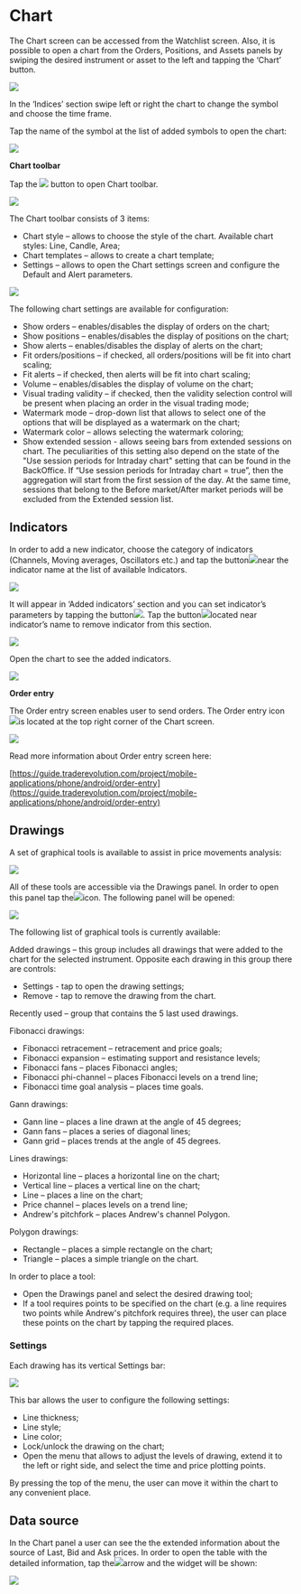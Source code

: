 # Chart

The Chart screen can be accessed from the Watchlist screen. Also, it is possible to open a chart from the Orders, Positions, and Assets panels by swiping the desired instrument or asset to the left and tapping the ‘Chart’ button.

![](../../../.gitbook/assets/1%20%28134%29%20%281%29.png)

In the ‘Indices’ section swipe left or right the chart to change the symbol and choose the time frame.

Tap the name of the symbol at the list of added symbols to open the chart:

![](../../../.gitbook/assets/1%20%281%29.jpg)

**Chart toolbar**

Tap the ![](../../../.gitbook/assets/2-kopiya%20%283%29%20%282%29.png) button to open Chart toolbar.

![](../../../.gitbook/assets/2%20%285%29.jpg)

The Chart toolbar consists of 3 items:

* Chart style – allows to choose the style of the chart. Available chart styles: Line, Candle, Area;
* Chart templates – allows to create a chart template;
* Settings – allows to open the Chart settings screen and configure the Default and Alert parameters.

![](../../../.gitbook/assets/new1%20%2811%29.jpg)

The following chart settings are available for configuration:

* Show orders – enables/disables the display of orders on the chart;
* Show positions – enables/disables the display of positions on the chart;
* Show alerts – enables/disables the display of alerts on the chart;
* Fit orders/positions – if checked, all orders/positions will be fit into chart scaling;
* Fit alerts – if checked, then alerts will be fit into chart scaling;
* Volume – enables/disables the display of volume on the chart;
* Visual trading validity – if checked, then the validity selection control will be present when placing an order in the visual trading mode;
* Watermark mode – drop-down list that allows to select one of the options that will be displayed as a watermark on the chart;
* Watermark color – allows selecting the watermark coloring;
* Show extended session - allows seeing bars from extended sessions on chart. The peculiarities of this setting also depend on the state of the "Use session periods for Intraday chart" setting that can be found in the BackOffice. If “Use session periods for Intraday chart = true”, then the aggregation will start from the first session of the day. At the same time, sessions that belong to the Before market/After market periods will be excluded from the Extended session list.

## **Indicators**

In order to add a new indicator, choose the category of indicators \(Channels, Moving averages, Oscillators etc.\) and tap the button![](../../../.gitbook/assets/add.%20%282%29.jpg)near the indicator name at the list of available Indicators.

![](../../../.gitbook/assets/4%20%285%29.jpg)

It will appear in ‘Added indicators’ section and you can set indicator’s parameters by tapping the button![](../../../.gitbook/assets/modify%20%282%29%20%282%29.jpg). Tap the button![](../../../.gitbook/assets/delete%20%281%29%20%283%29.jpg)located near indicator’s name to remove indicator from this section.

![](../../../.gitbook/assets/5%20%282%29.jpg)

Open the chart to see the added indicators.

![](../../../.gitbook/assets/6%20%282%29.jpg)

**Order entry**

The Order entry screen enables user to send orders. The Order entry icon![](../../../.gitbook/assets/1-kopiya%20%287%29%20%288%29.png)is located at the top right corner of the Chart screen.

![](../../../.gitbook/assets/7.jpg)

Read more information about Order entry screen here:

[https://guide.traderevolution.com/project/mobile-applications/phone/android/order-entry](https://guide.traderevolution.com/project/mobile-applications/phone/android/order-entry)

## Drawings

A set of graphical tools is available to assist in price movements analysis:

![](../../../.gitbook/assets/10.jpg)

All of these tools are accessible via the Drawings panel. In order to open this panel tap the![](../../../.gitbook/assets/screenshot_3%20%2814%29.jpg)icon. The following panel will be opened:

![](../../../.gitbook/assets/8%20%281%29.jpg)

The following list of graphical tools is currently available:

Added drawings – this group includes all drawings that were added to the chart for the selected instrument. Opposite each drawing in this group there are controls:

* Settings - tap to open the drawing settings;
* Remove - tap to remove the drawing from the chart.

Recently used – group that contains the 5 last used drawings.

Fibonacci drawings:

* Fibonacci retracement – retracement and price goals;
* Fibonacci expansion – estimating support and resistance levels;
* Fibonacci fans – places Fibonacci angles;
* Fibonacci phi-channel – places Fibonacci levels on a trend line;
* Fibonacci time goal analysis – places time goals.

Gann drawings:

* Gann line – places a line drawn at the angle of 45 degrees;
* Gann fans – places a series of diagonal lines;
* Gann grid – places trends at the angle of 45 degrees.

Lines drawings:

* Horizontal line – places a horizontal line on the chart;
* Vertical line – places a vertical line on the chart;
* Line – places a line on the chart;
* Price channel – places levels on a trend line;
* Andrew's pitchfork – places Andrew's channel Polygon.

Polygon drawings:

* Rectangle – places a simple rectangle on the chart;
* Triangle – places a simple triangle on the chart.

In order to place a tool:

* Open the Drawings panel and select the desired drawing tool;
* If a tool requires points to be specified on the chart \(e.g. a line requires two points while Andrew's pitchfork requires three\), the user can place these points on the chart by tapping the required places.

### Settings

Each drawing has its vertical Settings bar:

![](../../../.gitbook/assets/screenshot_2%20%2810%29.jpg)

This bar allows the user to configure the following settings:

* Line thickness;
* Line style;
* Line color;
* Lock/unlock the drawing on the chart;
* Open the menu that allows to adjust the levels of drawing, extend it to the left or right side, and select the time and price plotting points. 

By pressing the top of the menu, the user can move it within the chart to any convenient place.

## Data source

In the Chart panel a user can see the the extended information about the source of Last, Bid and Ask prices. In order to open the table with the detailed information, tap the![](../../../.gitbook/assets/1627053453914-kopiya%20%281%29%20%281%29.jpeg)arrow and the widget will be shown:

![](../../../.gitbook/assets/chqrt2.jpeg)

